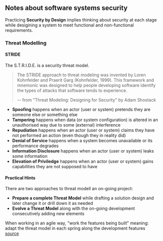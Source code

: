 ## Notes about software systems security

Practicing **Security by Design** implies thinking about security at each stage while desigining a system to meet functional and non-functional requirements. 

### Threat Modelling



#### STRIDE
The S.T.R.I.D.E. is a security threat model.

> The STRIDE approach to threat modeling was invented by Loren Kohnfelder and Praerit Garg (Kohnfelder, 1999). This framework and mnemonic was designed to help people developing software identify the types of attacks that software tends to experience.
> 
> -- from "Threat Modeling: Designing for Security" by Adam Shostack

- **Spoofing** happens when an actor (user or system) pretends they are someone else or something else
- **Tampering** happens when data (or system configuration) is altered in an unauthorised way due to some (external) interference 
- **Repudiation** happens when an actor (user or system) claims they have not performed an action (even though they in reality did)
- **Denial of Service** happens when a system becomes unavailable or its performance degrades
- **Information Disclosure** happens when an actor (user or system) leaks some information
- **Elevation of Priviledge** happens when an actor (user or system) gains capabilities they are not supposed to have

#### Practical Hints
There are two approaches to threat modell an on-going project:
- **Prepare a complete Threat Model** while drafting a solution design and later change it or drill down it as needed
- **Evolve a Threat Model** along with the on-going development consecutively adding new elements 

When working in an agile way, "work the features being built" meaning: adapt the threat model in each spring along the development features [source](https://youtu.be/7jB5OS6mepU?t=1119)
